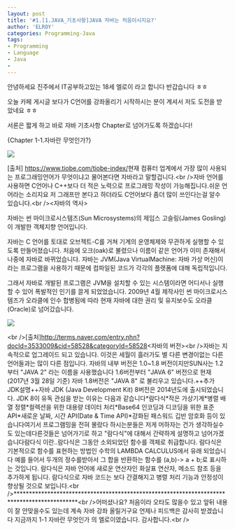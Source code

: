 ```yaml
---
layout: post
title: '#1.[1.JAVA_기초사항]JAVA 자바는 처음이시지요?'
author: 'ELROY'
categories: Programming-Java
tags:
- Programming
- Language
- Java
-
---
```



<script> location.href='https://cafe.naver.com/develoid/701273' ; </script>

안녕하세요 진주에서 IT공부하고있는 18세 엘로이 라고 합니다 반갑습니다 ㅎㅎ</blockquote><p>오늘 카페 게시글 보다가 C언어를 강좌올리기 시작하시는 분이 계셔서 저도 도전을 받았네요 ㅎㅎ</p>
</blockquote><p>서론은 짧게 하고 바로 자바 기초사항 Chapter로 넘어가도록 하겠습니다!</p>
<p>{Chapter 1-1.자바란 무엇인가?}</p>
</blockquote><p><img src="https://cafeptthumb-phinf.pstatic.net/MjAxNzAzMjhfNjUg/MDAxNDkwNjk3MTUxNzk2.eegnIDplB_nPDijXYSMGKWEbhoqkV36Cw4oiMOVy20Eg.8cgkcDhDsUhZwE2sbZ6KlqT0C9vOJKXxyNwcLMtWHxQg.PNG.cksdid0404/1.png?type=w740"></p>
<p>[출처]&nbsp;<a href="https://www.tiobe.com/tiobe-index/">https://www.tiobe.com/tiobe-index/</a></blockquote></blockquote>현재 컴퓨터 업계에서 가장 많이 사용되는 프로그래밍언어가 무엇이냐고 물어본다면 자바라고 말할겁니다.</blockquote>&lt;br /&gt;</blockquote>자바 언어를 사용하면 C언어나 C++보다 더 적은 노력으로 프로그래밍 작성이 가능해집니다.쉬운 언어라는 소리지요 저 그래프만 본다고 하더라도 C언어보다 좀더 많이 쓰인다는걸 알수 있습니다.</blockquote>&lt;br /&gt;</blockquote>&lt;자바의 역사&gt;</blockquote><p>자바는 썬 마이크로시스템즈(Sun&nbsp;Microsystems)의 제임스 고슬링(James&nbsp;Gosling)이 개발한 객체지향 언어입니다.</p>
<p>자바는 C 언어를 토대로 오브젝트-C를 거쳐 기계의 운영체제와 무관하게 실행할 수 있도록 만들어졌습니다. 처음에 오크(oak)로 불렸으나 이름이 같은 언어가 이미 존재해서 나중에 자바로 바뀌었습니다. 자바는&nbsp;JVM(Java&nbsp;VirtualMachine: 자바 가상 머신)이라는 프로그램을 사용하기 때문에 컴파일된 코드가 각각의 플랫폼에 대해 독립적입니다.</p>
<p>그래서 자바로 개발된 프로그램은&nbsp;JVM을 설치할 수 있는 시스템이라면 어디서나 실행할 수 있어 폭발적인 인기를 끌게 되었었습니다. 2009년 4월 제작사인 썬 마이크로시스템즈가 오라클에 인수 합병됨에 따라 현재 자바에 대한 권리 및&nbsp;유지보수도 오라클(Oracle)로 넘어갔습니다.</p>
<p><img src="https://cafeptthumb-phinf.pstatic.net/MjAxNzAzMjhfMjI3/MDAxNDkwNjk4NDA1NzU4.U_8NBT44CwHnPy2blC-22WQWSyCG6273Tlye7dYbEQwg.g3Hbblr4WxXAeLs3FoKZ2efjShC9ZOLtPWCrHrbxWIQg.PNG.cksdid0404/2.png?type=w740"></p>
</blockquote>&lt;br /&gt;</blockquote>[출처]<a href="http://terms.naver.com/entry.nhn?docId=3533009&amp;cid=58528&amp;categoryId=58528">http://terms.naver.com/entry.nhn?docId=3533009&amp;cid=58528&amp;categoryId=58528</a></blockquote></blockquote></blockquote>&lt;자바의 버전&gt;</blockquote>&lt;br /&gt;</blockquote>자바는 지속적으로 업그레이드 되고 있습니다. 이것은 세월이 흘러가도 별 다른 변경이</blockquote>없는 다른 언어들과는 많이 다른 점입니다. 자바의 내부 버전은 1.0~1.8 버전이지만SUN사는 1.2부터 "JAVA 2" 라는 이름을 사용했습니다 1.6버전부터 "JAVA 6" 버전으로&nbsp;현재 (2017년 3월 28일 기준) 자바 1.8버전은 "JAVA 8" 로 불리우고 있습니다.</blockquote></blockquote>++추가 JDK설명++</blockquote>자바 JDK&nbsp;(Java Development Kit)&nbsp;8버전은 2014년도에 출시되었습니다.</blockquote>&nbsp;JDK 8이 유독 관심을 받는 이유는 다음과 같습니다</blockquote></blockquote>*람다식</blockquote>*작은 가상기계</blockquote>*병렬 배열 정렬</blockquote>*컬렉션을 위한 대용량 데이터 처리</blockquote>*Base64 인코딩과 디코딩을 위한 표준 API</blockquote>*새로운 날짜, 시간 API(Date &amp; Time API)</blockquote>*강화된 패스워드 깁반 암호화 등이 있습니다</blockquote>여기서 프로그램밍을 전혀 몰랐다 하시는분들은 저게 머하자는 건가 생각하실수도 있는데</blockquote>다른것들은 넘어가기로 하고 "람다식"에 대해서 간략하게 설명하고 넘어가겠습니다</blockquote></blockquote>람다식 이란..</blockquote>람다식은 그동안 소외되었던 함수를 객체로 취급합니다. 람다식은 기본적으로 함수를 표현하는 방법인 수학의 LAMBDA CALCULUS에서 유래 되었습니다 예를 들어서 두개의 정수를</blockquote>받아서 그 합을 반환하는 함수를 (a,b)-&gt; a + b;로 표시하는 것입니다. 람다식은 자바&nbsp;</blockquote>언어에 새로운 연산자인 화살표 연산자, 메소드 참조 등을 추가하게 됩니다. 람다식으로 자바 코드는 보다 간결해지고 병렬 처리 기능과 안정성이 향상될 것으로 보입니다.</blockquote>&lt;br /&gt;</blockquote>********************************************************************************************</blockquote>&lt;br /&gt;</blockquote>어떠셨나요? 처음이라 오타도 많을수 있고 앞뒤 내용이 잘 안맞을수도 있는데 계속 자바 강좌 올릴거구요 언제나 피드백은 감사히 받겠습니다 지금까지 1-1 자바란 무엇인가 의 엘로이였습니다. 감사합니다.</blockquote>&lt;br /&gt;</blockquote></p>


